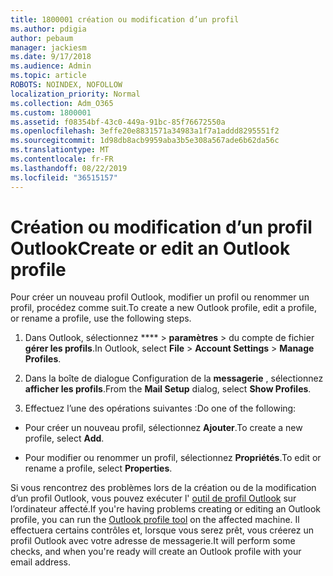 ```yaml
---
title: 1800001 création ou modification d’un profil
ms.author: pdigia
author: pebaum
manager: jackiesm
ms.date: 9/17/2018
ms.audience: Admin
ms.topic: article
ROBOTS: NOINDEX, NOFOLLOW
localization_priority: Normal
ms.collection: Adm_O365
ms.custom: 1800001
ms.assetid: f08354bf-43c0-449a-91bc-85f76672550a
ms.openlocfilehash: 3effe20e8831571a34983a1f7a1addd8295551f2
ms.sourcegitcommit: 1d98db8acb9959aba3b5e308a567ade6b62da56c
ms.translationtype: MT
ms.contentlocale: fr-FR
ms.lasthandoff: 08/22/2019
ms.locfileid: "36515157"
---
```

# <a name="create-or-edit-an-outlook-profile"></a><span data-ttu-id="cf12c-102">Création ou modification d’un profil Outlook</span><span class="sxs-lookup"><span data-stu-id="cf12c-102">Create or edit an Outlook profile</span></span>

<span data-ttu-id="cf12c-103">Pour créer un nouveau profil Outlook, modifier un profil ou renommer un profil, procédez comme suit.</span><span class="sxs-lookup"><span data-stu-id="cf12c-103">To create a new Outlook profile, edit a profile, or rename a profile, use the following steps.</span></span>
  
1. <span data-ttu-id="cf12c-104">Dans Outlook, sélectionnez \*\*\*\* \> **paramètres** \> du compte de fichier **gérer les profils**.</span><span class="sxs-lookup"><span data-stu-id="cf12c-104">In Outlook, select **File** \> **Account Settings** \> **Manage Profiles**.</span></span>
    
2. <span data-ttu-id="cf12c-105">Dans la boîte de dialogue Configuration de la **messagerie** , sélectionnez **afficher les profils**.</span><span class="sxs-lookup"><span data-stu-id="cf12c-105">From the **Mail Setup** dialog, select **Show Profiles**.</span></span>
    
3. <span data-ttu-id="cf12c-106">Effectuez l’une des opérations suivantes :</span><span class="sxs-lookup"><span data-stu-id="cf12c-106">Do one of the following:</span></span>
    
  - <span data-ttu-id="cf12c-107">Pour créer un nouveau profil, sélectionnez **Ajouter**.</span><span class="sxs-lookup"><span data-stu-id="cf12c-107">To create a new profile, select **Add**.</span></span>
    
  - <span data-ttu-id="cf12c-108">Pour modifier ou renommer un profil, sélectionnez **Propriétés**.</span><span class="sxs-lookup"><span data-stu-id="cf12c-108">To edit or rename a profile, select **Properties**.</span></span>
    
<span data-ttu-id="cf12c-109">Si vous rencontrez des problèmes lors de la création ou de la modification d’un profil Outlook, vous pouvez exécuter l' [outil de profil Outlook](https://aka.ms/SaRA-OutlookSetupProfile) sur l’ordinateur affecté.</span><span class="sxs-lookup"><span data-stu-id="cf12c-109">If you're having problems creating or editing an Outlook profile, you can run the [Outlook profile tool](https://aka.ms/SaRA-OutlookSetupProfile) on the affected machine.</span></span> <span data-ttu-id="cf12c-110">Il effectuera certains contrôles et, lorsque vous serez prêt, vous créerez un profil Outlook avec votre adresse de messagerie.</span><span class="sxs-lookup"><span data-stu-id="cf12c-110">It will perform some checks, and when you're ready will create an Outlook profile with your email address.</span></span> 
  

